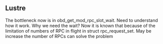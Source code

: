 ## Lustre
The bottleneck now is in  obd_get_mod_rpc_slot_wait.
Need to understand how it work. Why we need the wait?
Now it is known that because of the limitation of numbers of RPC in flight in struct rpc_request_set. May be increase the number of RPCs can solve the problem
